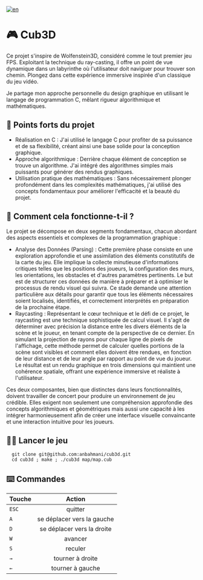 [![en](https://img.shields.io/badge/language-en-red.svg)](https://github.com/anbahmani/cub3d/blob/main/README.md)

# 🎮 Cub3D

Ce projet s'inspire de Wolfenstein3D, considéré comme le tout premier jeu FPS. Exploitant la technique du ray-casting, il offre un point de vue dynamique dans un labyrinthe où l'utilisateur doit naviguer pour trouver son chemin. Plongez dans cette expérience immersive inspirée d'un classique du jeu vidéo.

Je partage mon approche personnelle du design graphique en utilisant le langage de programmation C, mêlant rigueur algorithmique et mathématiques.

## 🌟 Points forts du projet

- Réalisation en C : J'ai utilisé le langage C pour profiter de sa puissance et de sa flexibilité, créant ainsi une base solide pour la conception graphique.
- Approche algorithmique : Derrière chaque élément de conception se trouve un algorithme. J'ai intégré des algorithmes simples mais puissants pour générer des rendus graphiques.
- Utilisation pratique des mathématiques : Sans nécessairement plonger profondément dans les complexités mathématiques, j'ai utilisé des concepts fondamentaux pour améliorer l'efficacité et la beauté du projet.

## 🧐 Comment cela fonctionne-t-il ?
Le projet se décompose en deux segments fondamentaux, chacun abordant des aspects essentiels et complexes de la programmation graphique :
- Analyse des Données (Parsing) : Cette première phase consiste en une exploration approfondie et une assimilation des éléments constitutifs de la carte du jeu. Elle implique la collecte minutieuse d'informations critiques telles que les positions des joueurs, la configuration des murs, les orientations, les obstacles et d'autres paramètres pertinents. Le but est de structurer ces données de manière à préparer et à optimiser le processus de rendu visuel qui suivra. Ce stade demande une attention particulière aux détails pour garantir que tous les éléments nécessaires soient localisés, identifiés, et correctement interprétés en préparation de la prochaine étape.
- Raycasting : Représentant le cœur technique et le défi de ce projet, le raycasting est une technique sophistiquée de calcul visuel. Il s'agit de déterminer avec précision la distance entre les divers éléments de la scène et le joueur, en tenant compte de la perspective de ce dernier. En simulant la projection de rayons pour chaque ligne de pixels de l'affichage, cette méthode permet de calculer quelles portions de la scène sont visibles et comment elles doivent être rendues, en fonction de leur distance et de leur angle par rapport au point de vue du joueur. Le résultat est un rendu graphique en trois dimensions qui maintient une cohérence spatiale, offrant une expérience immersive et réaliste à l'utilisateur.

Ces deux composantes, bien que distinctes dans leurs fonctionnalités, doivent travailler de concert pour produire un environnement de jeu crédible. Elles exigent non seulement une compréhension approfondie des concepts algorithmiques et géométriques mais aussi une capacité à les intégrer harmonieusement afin de créer une interface visuelle convaincante et une interaction intuitive pour les joueurs.

## 🧑‍💻 Lancer le jeu

```
  git clone git@github.com:anbahmani/cub3d.git
  cd cub3d ; make ; ./cub3d map/map.cub
```

## ⌨️ Commandes

| Touche           | Action        |
| ------------- |:-------------:|
| `ESC`         | quitter     		|
| `A`           | se déplacer vers la gauche    |
| `D`           | se déplacer vers la droite   |
| `W`           | avancer  |
| `S`           | reculer |
| `→`           | tourner à droite   |
| `←`           | tourner à gauche    |